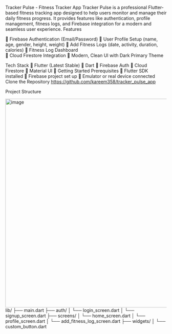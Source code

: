  Tracker Pulse - Fitness Tracker App
Tracker Pulse is a professional Flutter-based fitness tracking app designed to help users monitor and manage their daily fitness progress. It provides features like authentication, profile management, fitness logs, and Firebase integration for a modern and seamless user experience.
Features

	Firebase Authentication (Email/Password)
	User Profile Setup (name, age, gender, height, weight)
	Add Fitness Logs (date, activity, duration, calories)
	Fitness Log Dashboard   
	Cloud Firestore Integration
	Modern, Clean UI with Dark Primary Theme

Tech Stack
	Flutter (Latest Stable)
	Dart
	Firebase Auth
	Cloud Firestore
	Material UI
	Getting Started
Prerequisites
	Flutter SDK installed
	Firebase project set up
	Emulator or real device connected
Clone the Repository
https://github.com/kareem358/tracker_pulse_app




Project Structure 

<img width="768" height="652" alt="image" src="https://github.com/user-attachments/assets/7fbb6fb7-b6e9-4446-84ab-89d946080446" />
lib/
├── main.dart
├── auth/
│   └── login_screen.dart
│   └── signup_screen.dart
├── screens/
│   └── home_screen.dart
│   └── profile_screen.dart
│   └── add_fitness_log_screen.dart
├── widgets/
│   └── custom_button.dart

 

